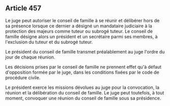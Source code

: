 Article 457
----
Le juge peut autoriser le conseil de famille à se réunir et délibérer hors de sa
présence lorsque ce dernier a désigné un mandataire judiciaire à la protection
des majeurs comme tuteur ou subrogé tuteur. Le conseil de famille désigne alors
un président et un secrétaire parmi ses membres, à l'exclusion du tuteur et du
subrogé tuteur.

Le président du conseil de famille transmet préalablement au juge l'ordre du
jour de chaque réunion.

Les décisions prises par le conseil de famille ne prennent effet qu'à défaut
d'opposition formée par le juge, dans les conditions fixées par le code de
procédure civile.

Le président exerce les missions dévolues au juge pour la convocation, la
réunion et la délibération du conseil de famille. Le juge peut toutefois, à tout
moment, convoquer une réunion du conseil de famille sous sa présidence.
